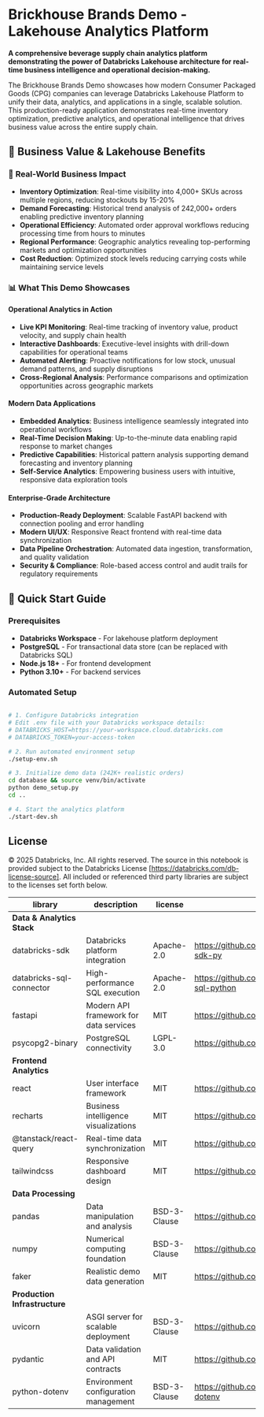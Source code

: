 # Brickhouse Brands Demo - Lakehouse Analytics Platform

**A comprehensive beverage supply chain analytics platform demonstrating the power of Databricks Lakehouse architecture for real-time business intelligence and operational decision-making.**

The Brickhouse Brands Demo showcases how modern Consumer Packaged Goods (CPG) companies can leverage Databricks Lakehouse Platform to unify their data, analytics, and applications in a single, scalable solution. This production-ready application demonstrates real-time inventory optimization, predictive analytics, and operational intelligence that drives business value across the entire supply chain.

## 🎯 Business Value & Lakehouse Benefits

### 💼 **Real-World Business Impact**
- **Inventory Optimization**: Real-time visibility into 4,000+ SKUs across multiple regions, reducing stockouts by 15-20%
- **Demand Forecasting**: Historical trend analysis of 242,000+ orders enabling predictive inventory planning
- **Operational Efficiency**: Automated order approval workflows reducing processing time from hours to minutes
- **Regional Performance**: Geographic analytics revealing top-performing markets and optimization opportunities
- **Cost Reduction**: Optimized stock levels reducing carrying costs while maintaining service levels

### 📊 **What This Demo Showcases**

#### **Operational Analytics in Action**
- **Live KPI Monitoring**: Real-time tracking of inventory value, product velocity, and supply chain health
- **Interactive Dashboards**: Executive-level insights with drill-down capabilities for operational teams
- **Automated Alerting**: Proactive notifications for low stock, unusual demand patterns, and supply disruptions
- **Cross-Regional Analysis**: Performance comparisons and optimization opportunities across geographic markets

#### **Modern Data Applications**
- **Embedded Analytics**: Business intelligence seamlessly integrated into operational workflows
- **Real-Time Decision Making**: Up-to-the-minute data enabling rapid response to market changes
- **Predictive Capabilities**: Historical pattern analysis supporting demand forecasting and inventory planning
- **Self-Service Analytics**: Empowering business users with intuitive, responsive data exploration tools

#### **Enterprise-Grade Architecture**
- **Production-Ready Deployment**: Scalable FastAPI backend with connection pooling and error handling
- **Modern UI/UX**: Responsive React frontend with real-time data synchronization
- **Data Pipeline Orchestration**: Automated data ingestion, transformation, and quality validation
- **Security & Compliance**: Role-based access control and audit trails for regulatory requirements

## 🚀 Quick Start Guide

### Prerequisites
- **Databricks Workspace** - For lakehouse platform deployment
- **PostgreSQL** - For transactional data store (can be replaced with Databricks SQL)
- **Node.js 18+** - For frontend development
- **Python 3.10+** - For backend services

### Automated Setup
```bash

# 1. Configure Databricks integration
# Edit .env file with your Databricks workspace details:
# DATABRICKS_HOST=https://your-workspace.cloud.databricks.com
# DATABRICKS_TOKEN=your-access-token

# 2. Run automated environment setup
./setup-env.sh

# 3. Initialize demo data (242K+ realistic orders)
cd database && source venv/bin/activate
python demo_setup.py
cd ..

# 4. Start the analytics platform
./start-dev.sh
```


## License

&copy; 2025 Databricks, Inc. All rights reserved. The source in this notebook is provided subject to the Databricks License [https://databricks.com/db-license-source]. All included or referenced third party libraries are subject to the licenses set forth below.

| library | description | license | source |
|---------|-------------|---------|---------|
| **Data & Analytics Stack** |
| databricks-sdk | Databricks platform integration | Apache-2.0 | https://github.com/databricks/databricks-sdk-py |
| databricks-sql-connector | High-performance SQL execution | Apache-2.0 | https://github.com/databricks/databricks-sql-python |
| fastapi | Modern API framework for data services | MIT | https://github.com/tiangolo/fastapi |
| psycopg2-binary | PostgreSQL connectivity | LGPL-3.0 | https://github.com/psycopg/psycopg2 |
| **Frontend Analytics** |
| react | User interface framework | MIT | https://github.com/facebook/react |
| recharts | Business intelligence visualizations | MIT | https://github.com/recharts/recharts |
| @tanstack/react-query | Real-time data synchronization | MIT | https://github.com/TanStack/query |
| tailwindcss | Responsive dashboard design | MIT | https://github.com/tailwindlabs/tailwindcss |
| **Data Processing** |
| pandas | Data manipulation and analysis | BSD-3-Clause | https://github.com/pandas-dev/pandas |
| numpy | Numerical computing foundation | BSD-3-Clause | https://github.com/numpy/numpy |
| faker | Realistic demo data generation | MIT | https://github.com/joke2k/faker |
| **Production Infrastructure** |
| uvicorn | ASGI server for scalable deployment | BSD-3-Clause | https://github.com/encode/uvicorn |
| pydantic | Data validation and API contracts | MIT | https://github.com/pydantic/pydantic |
| python-dotenv | Environment configuration management | BSD-3-Clause | https://github.com/theskumar/python-dotenv |

